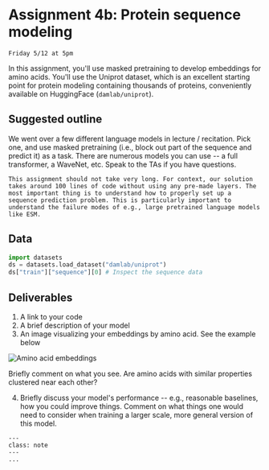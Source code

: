 # Assignment 4b: Protein sequence modeling

```{admonition} Due Date
Friday 5/12 at 5pm
```
In this assignment, you'll use masked pretraining to develop embeddings for amino acids. You'll use the Uniprot dataset, which is an excellent starting point for protein modeling containing thousands of proteins, conveniently available on HuggingFace (`damlab/uniprot`).

## Suggested outline
We went over a few different language models in lecture / recitation. Pick one, and use masked pretraining (i.e., block out part of the sequence and predict it) as a task. There are numerous models you can use -- a full transformer, a WaveNet, etc. Speak to the TAs if you have questions.

```{note}
This assignment should not take very long. For context, our solution takes around 100 lines of code without using any pre-made layers. The most important thing is to understand how to properly set up a sequence prediction problem. This is particularly important to understand the failure modes of e.g., large pretrained language models like ESM. 
```
## Data
```python
import datasets
ds = datasets.load_dataset("damlab/uniprot")
ds["train"]["sequence"][0] # Inspect the sequence data
```

## Deliverables
1. A link to your code
2. A brief description of your model
3. An image visualizing your embeddings by amino acid. See the example below


![](../images/aa_cluster.png "Amino acid embeddings")

Briefly comment on what you see. Are amino acids with similar properties clustered near each other?

4. Briefly discuss your model's performance -- e.g., reasonable baselines, how you could improve things. Comment on what things one would need to consider when training a larger scale, more general version of this model.

```{admonition} Submission
---
class: note
---
...
```
